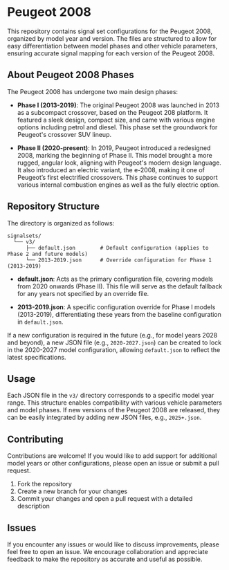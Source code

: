 # Peugeot 2008
This repository contains signal set configurations for the Peugeot 2008, organized by model year and version. The files are structured to allow for easy differentiation between model phases and other vehicle parameters, ensuring accurate signal mapping for each version of the Peugeot 2008.

## About Peugeot 2008 Phases
The Peugeot 2008 has undergone two main design phases:

- **Phase I (2013-2019)**: The original Peugeot 2008 was launched in 2013 as a subcompact crossover, based on the Peugeot 208 platform. It featured a sleek design, compact size, and came with various engine options including petrol and diesel. This phase set the groundwork for Peugeot's crossover SUV lineup.

- **Phase II (2020-present)**: In 2019, Peugeot introduced a redesigned 2008, marking the beginning of Phase II. This model brought a more rugged, angular look, aligning with Peugeot's modern design language. It also introduced an electric variant, the e-2008, making it one of Peugeot’s first electrified crossovers. This phase continues to support various internal combustion engines as well as the fully electric option.

## Repository Structure
The directory is organized as follows:

```plaintext
signalsets/
  └── v3/
      ├── default.json        # Default configuration (applies to Phase 2 and future models)
      └── 2013-2019.json      # Override configuration for Phase 1 (2013-2019)
```
- **default.json**: Acts as the primary configuration file, covering models from 2020 onwards (Phase II). This file will serve as the default fallback for any years not specified by an override file.

- **2013-2019.json**: A specific configuration override for Phase I models (2013-2019), differentiating these years from the baseline configuration in `default.json`.

If a new configuration is required in the future (e.g., for model years 2028 and beyond), a new JSON file (e.g., `2020-2027.json`) can be created to lock in the 2020-2027 model configuration, allowing `default.json` to reflect the latest specifications.

## Usage
Each JSON file in the `v3/` directory corresponds to a specific model year range. This structure enables compatibility with various vehicle parameters and model phases. If new versions of the Peugeot 2008 are released, they can be easily integrated by adding new JSON files, e.g., `2025+.json`.

## Contributing

Contributions are welcome! If you would like to add support for additional model years or other configurations, please open an issue or submit a pull request.

1. Fork the repository
2. Create a new branch for your changes
3. Commit your changes and open a pull request with a detailed description

## Issues

If you encounter any issues or would like to discuss improvements, please feel free to open an issue. We encourage collaboration and appreciate feedback to make the repository as accurate and useful as possible.
